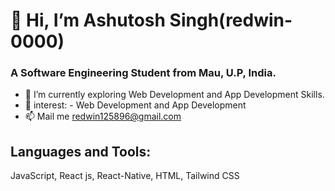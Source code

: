 # 👋 Hi, I’m Ashutosh Singh(redwin-0000)
### A Software Engineering Student from Mau, U.P, India.
- 🌱 I’m currently exploring Web Development and App Development Skills.
- 💞️ interest: - Web Development and App Development
- 📫 Mail me redwin125896@gmail.com

## Languages and Tools:
JavaScript,
React js,
React-Native,
HTML,
Tailwind CSS
